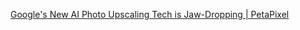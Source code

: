 
[Google's New AI Photo Upscaling Tech is Jaw-Dropping | PetaPixel](https://petapixel.com/2021/08/30/googles-new-ai-photo-upscaling-tech-is-jaw-dropping)

